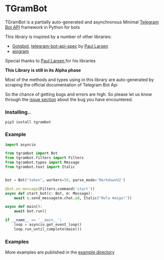 # TGramBot

TGramBot is a partially auto-generated and asynchronous Minimal [Telegram Bot API](https://core.telegram.org/bots/api) framework in Python for bots

This library is inspired by a number of other libraries:

- [Gotgbot](https://github.com/PaulSonOfLars/gotgbot), [telegram-bot-api-spec](https://github.com/PaulSonOfLars/telegram-bot-api-spec) by [Paul Larsen
  ](https://github.com/PaulSonOfLars)
- [aiogram](https://github.com/aiogram/aiogram)

Special thanks to [Paul Larsen
](https://github.com/PaulSonOfLars) for his libraries

****This Library is still in its Alpha phase****

Most of the methods and types using in this library are auto-generated by scraping the official documentation of Telegram Bot Api

So the chance of getting bugs and errors are high. So please let us know through the [issue section](https://github.com/KeralaBots/TGramBot/issues) about the bug you have encountered.

### Installing..

```
pip3 install tgrambot
```

### Example

```python
import asyncio

from tgrambot import Bot
from tgrambot.filters import Filters
from tgrambot.types import Message
from tgrambot.text import Italic


bot = Bot("token", workers=50, parse_mode='MarkdownV2')

@bot.on_message(Filters.command('start'))
async def start_bot(c: Bot, m: Message):
    await c.send_message(m.chat.id, Italic("Hola Amigo!"))

async def main():
    await bot.run()

if __name__ == '__main__':
    loop = asyncio.get_event_loop()
    loop.run_until_complete(main())
```

### Examples

More examples are published in the [example directory](https://github.com/KeralaBots/TGramBot/tree/alpha/examples)
